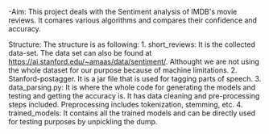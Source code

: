 -Aim: This project deals with the Sentiment analysis of IMDB's movie reviews. It comares various algorithms and compares their confidence and accuracy.

Structure:
The structure is as following:
	1. short_reviews: It is the collected data-set. The data set can also be found at https://ai.stanford.edu/~amaas/data/sentiment/. Althought we are not using the whole dataset for our purpose because of machine limitations.
	2. Stanford-postagger. It is a jar file that is used for tagging parts of speech.
	3. data_parsing.py: It is where the whole code for generating the models and testing and getting the accuracy is. It has data cleaning and pre-processing steps included. Preprocessing includes tokenization, stemming, etc.
	4. 	trained_models: It contains all the trained models and can be directly used for testing purposes by unpickling the dump.
		
		